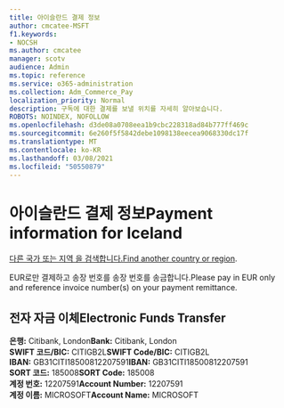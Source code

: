 ```yaml
---
title: 아이슬란드 결제 정보
author: cmcatee-MSFT
f1.keywords:
- NOCSH
ms.author: cmcatee
manager: scotv
audience: Admin
ms.topic: reference
ms.service: o365-administration
ms.collection: Adm_Commerce_Pay
localization_priority: Normal
description: 구독에 대한 결제를 보낼 위치를 자세히 알아보습니다.
ROBOTS: NOINDEX, NOFOLLOW
ms.openlocfilehash: d3de08a0708eea1b9cbc228318ad84b777ff469c
ms.sourcegitcommit: 6e260f5f5842debe1098138eecea9068330dc17f
ms.translationtype: MT
ms.contentlocale: ko-KR
ms.lasthandoff: 03/08/2021
ms.locfileid: "50550879"
---
```

# <a name="payment-information-for-iceland"></a><span data-ttu-id="9275e-103">아이슬란드 결제 정보</span><span class="sxs-lookup"><span data-stu-id="9275e-103">Payment information for Iceland</span></span>

<span data-ttu-id="9275e-104">[다른 국가 또는 지역 을 검색합니다.](../billing-and-payments/pay-for-your-subscription.md)</span><span class="sxs-lookup"><span data-stu-id="9275e-104">[Find another country or region](../billing-and-payments/pay-for-your-subscription.md).</span></span>

<span data-ttu-id="9275e-105">EUR로만 결제하고 송장 번호를 송장 번호를 송금합니다.</span><span class="sxs-lookup"><span data-stu-id="9275e-105">Please pay in EUR only and reference invoice number(s) on your payment remittance.</span></span>

## <a name="electronic-funds-transfer"></a><span data-ttu-id="9275e-106">전자 자금 이체</span><span class="sxs-lookup"><span data-stu-id="9275e-106">Electronic Funds Transfer</span></span>

<span data-ttu-id="9275e-107">**은행:** Citibank, London</span><span class="sxs-lookup"><span data-stu-id="9275e-107">**Bank:** Citibank, London</span></span>  
<span data-ttu-id="9275e-108">**SWIFT 코드/BIC:** CITIGB2L</span><span class="sxs-lookup"><span data-stu-id="9275e-108">**SWIFT Code/BIC:** CITIGB2L</span></span>  
<span data-ttu-id="9275e-109">**IBAN:** GB31CITI18500812207591</span><span class="sxs-lookup"><span data-stu-id="9275e-109">**IBAN:** GB31CITI18500812207591</span></span>  
<span data-ttu-id="9275e-110">**SORT 코드:** 185008</span><span class="sxs-lookup"><span data-stu-id="9275e-110">**SORT Code:** 185008</span></span>  
<span data-ttu-id="9275e-111">**계정 번호:** 12207591</span><span class="sxs-lookup"><span data-stu-id="9275e-111">**Account Number:** 12207591</span></span>  
<span data-ttu-id="9275e-112">**계정 이름:** MICROSOFT</span><span class="sxs-lookup"><span data-stu-id="9275e-112">**Account Name:** MICROSOFT</span></span>